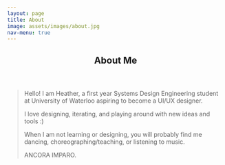 ```yaml
---
layout: page
title: About
image: assets/images/about.jpg
nav-menu: true
---
```


<!-- Main -->
<div id="main" class="alt">

<!-- One -->
<section id="one">
	<div class="inner">
		<header class="major">
			<h1>About Me</h1>
		</header>

<!-- Text -->
<blockquote>
	<p>Hello! I am Heather, a first year Systems Design Engineering student at University of Waterloo aspiring to become a UI/UX designer.</p>
	<p>I love designing, iterating, and playing around with new ideas and tools :)</p>
	<p>When I am not learning or designing, you will probably find me dancing, choreographing/teaching, or listening to music.</p>
	<p>ANCORA IMPARO.</p>
</blockquote>
